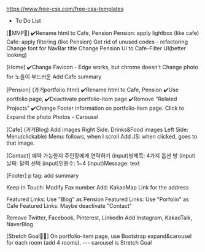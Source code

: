 https://www.free-css.com/free-css-templates
* To Do List

[🐣MVP🐥]
✔️Rename html to Cafe, Pension
Pension: apply lightbox (like cafe)
Cafe: apply filtering (like Pension)
Get rid of unused codes - refactoring
Change font for NavBar title
Change Pension UI to Cafe-Filter UI(better looking)

[Home]
✔️Change Favicon - Edge works, but chrome doesn't
Change photo for 노을이 부드러운 
Add Cafe summary



[Pension] (과거portfolio.html)
✔️Rename html to Cafe, Pension
✔️Use portfolio page,
✔️Deactivate portfolio-item page
✔️Remove "Related Projects"
✔️Change Footer information on portfolio-item page.
Click to Expand the photo
Photos - Carousel

[Cafe] (과거Blog)
Add images
Right Side: Drinks&Food images
Left Side: Menu(clickable)
Menu: follows, when I scroll
Add JS: when clicked, goes to that image.



[Contact]
예약 가능한지 주인장에게 연락하기
(input)방제목: 4가지 옵션 방
(input)날짜: 달력 선택
(input)인원수: 1~4
(input)Message: text




[Footer]
p tag: add summary

Keep In Touch: Modify Fax number
Add: KakaoMap Link for the address

Featured Links: Use "Blog" as Pension
Featured Links: Use "Porfolio" as Cafe 
Featured Links: Maybe deactivate "Contact"


Remove Twitter, Facebook, Pinterest, LinkedIn
Add Instagram, KakaoTalk, NaverBlog






[Stretch Goal🎈🤺]
On portfolio-item page, use Bootstrap expand&carousel for each room (add 4 rooms). --- carousel is Stretch Goal










